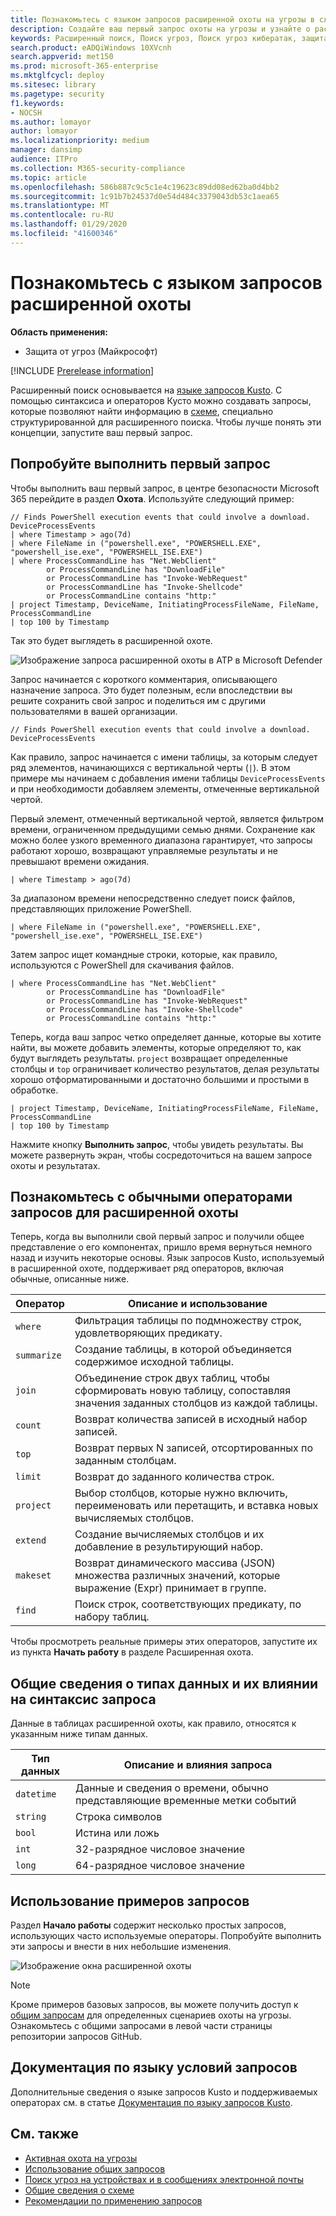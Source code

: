 ```yaml
---
title: Познакомьтесь с языком запросов расширенной охоты на угрозы в службе защиты от угроз (Майкрософт)
description: Создайте ваш первый запрос охоты на угрозы и узнайте о распространенных операторах и других аспектах языка запросов расширенной охоты на угрозы
keywords: Расширенный поиск, Поиск угроз, Поиск угроз кибератак, защита от угроз Майкрософт, Microsoft 365, MTP, m365, поиск, запрос, язык, сведения, первый запрос, телеметрии, события, телеметрия, пользовательские обнаружения, схема, Кусто, операторы, типы данных
search.product: eADQiWindows 10XVcnh
search.appverid: met150
ms.prod: microsoft-365-enterprise
ms.mktglfcycl: deploy
ms.sitesec: library
ms.pagetype: security
f1.keywords:
- NOCSH
ms.author: lomayor
author: lomayor
ms.localizationpriority: medium
manager: dansimp
audience: ITPro
ms.collection: M365-security-compliance
ms.topic: article
ms.openlocfilehash: 586b887c9c5c1e4c19623c89dd08ed62ba0d4bb2
ms.sourcegitcommit: 1c91b7b24537d0e54d484c3379043db53c1aea65
ms.translationtype: MT
ms.contentlocale: ru-RU
ms.lasthandoff: 01/29/2020
ms.locfileid: "41600346"
---
```

# <a name="learn-the-advanced-hunting-query-language"></a>Познакомьтесь с языком запросов расширенной охоты

**Область применения:**
- Защита от угроз (Майкрософт)

[!INCLUDE [Prerelease information](../includes/prerelease.md)]

Расширенный поиск основывается на [языке запросов Kusto](https://docs.microsoft.com/azure/kusto/query/). С помощью синтаксиса и операторов Кусто можно создавать запросы, которые позволяют найти информацию в [схеме](advanced-hunting-schema-tables.md), специально структурированной для расширенного поиска. Чтобы лучше понять эти концепции, запустите ваш первый запрос.

## <a name="try-your-first-query"></a>Попробуйте выполнить первый запрос

Чтобы выполнить ваш первый запрос, в центре безопасности Microsoft 365 перейдите в раздел **Охота**. Используйте следующий пример:

```kusto
// Finds PowerShell execution events that could involve a download.
DeviceProcessEvents 
| where Timestamp > ago(7d)
| where FileName in ("powershell.exe", "POWERSHELL.EXE", "powershell_ise.exe", "POWERSHELL_ISE.EXE") 
| where ProcessCommandLine has "Net.WebClient"
        or ProcessCommandLine has "DownloadFile"
        or ProcessCommandLine has "Invoke-WebRequest"
        or ProcessCommandLine has "Invoke-Shellcode"
        or ProcessCommandLine contains "http:"
| project Timestamp, DeviceName, InitiatingProcessFileName, FileName, ProcessCommandLine
| top 100 by Timestamp
```

Так это будет выглядеть в расширенной охоте.

![Изображение запроса расширенной охоты в ATP в Microsoft Defender](../images/advanced-hunting-query-example.png)

Запрос начинается с короткого комментария, описывающего назначение запроса. Это будет полезным, если впоследствии вы решите сохранить свой запрос и поделиться им с другими пользователями в вашей организации.

```kusto
// Finds PowerShell execution events that could involve a download.
DeviceProcessEvents
```

Как правило, запрос начинается с имени таблицы, за которым следует ряд элементов, начинающихся с вертикальной черты (`|`). В этом примере мы начинаем с добавления имени таблицы `DeviceProcessEvents` и при необходимости добавляем элементы, отмеченные вертикальной чертой.

Первый элемент, отмеченный вертикальной чертой, является фильтром времени, ограниченном предыдущими семью днями. Сохранение как можно более узкого временного диапазона гарантирует, что запросы работают хорошо, возвращают управляемые результаты и не превышают времени ожидания.

```kusto
| where Timestamp > ago(7d)
```

За диапазоном времени непосредственно следует поиск файлов, представляющих приложение PowerShell.

```kusto
| where FileName in ("powershell.exe", "POWERSHELL.EXE", "powershell_ise.exe", "POWERSHELL_ISE.EXE")
```

Затем запрос ищет командные строки, которые, как правило, используются с PowerShell для скачивания файлов.

```kusto
| where ProcessCommandLine has "Net.WebClient"
        or ProcessCommandLine has "DownloadFile"
        or ProcessCommandLine has "Invoke-WebRequest"
        or ProcessCommandLine has "Invoke-Shellcode"
        or ProcessCommandLine contains "http:"
```

Теперь, когда ваш запрос четко определяет данные, которые вы хотите найти, вы можете добавить элементы, которые определяют то, как будут выглядеть результаты. `project` возвращает определенные столбцы и `top` ограничивает количество результатов, делая результаты хорошо отформатированными и достаточно большими и простыми в обработке.

```kusto
| project Timestamp, DeviceName, InitiatingProcessFileName, FileName, ProcessCommandLine
| top 100 by Timestamp
```

Нажмите кнопку **Выполнить запрос**, чтобы увидеть результаты. Вы можете развернуть экран, чтобы сосредоточиться на вашем запросе охоты и результатах.

## <a name="learn-common-query-operators-for-advanced-hunting"></a>Познакомьтесь с обычными операторами запросов для расширенной охоты

Теперь, когда вы выполнили свой первый запрос и получили общее представление о его компонентах, пришло время вернуться немного назад и изучить некоторые основы. Язык запросов Kusto, используемый в расширенной охоте, поддерживает ряд операторов, включая обычные, описанные ниже.

| Оператор | Описание и использование |
|--|--|
| `where` | Фильтрация таблицы по подмножеству строк, удовлетворяющих предикату. |
| `summarize` | Создание таблицы, в которой объединяется содержимое исходной таблицы. |
| `join` | Объединение строк двух таблиц, чтобы сформировать новую таблицу, сопоставляя значения заданных столбцов из каждой таблицы. |
| `count` | Возврат количества записей в исходный набор записей. |
| `top` | Возврат первых N записей, отсортированных по заданным столбцам. |
| `limit` | Возврат до заданного количества строк. |
| `project` | Выбор столбцов, которые нужно включить, переименовать или перетащить, и вставка новых вычисляемых столбцов. |
| `extend` | Создание вычисляемых столбцов и их добавление в результирующий набор. |
| `makeset` |  Возврат динамического массива (JSON) множества различных значений, которые выражение (Expr) принимает в группе. |
| `find` | Поиск строк, соответствующих предикату, по набору таблиц. |

Чтобы просмотреть реальные примеры этих операторов, запустите их из пункта **Начать работу** в разделе Расширенная охота.

## <a name="understand-data-types-and-their-query-syntax-implications"></a>Общие сведения о типах данных и их влиянии на синтаксис запроса

Данные в таблицах расширенной охоты, как правило, относятся к указанным ниже типам данных.

| Тип данных | Описание и влияния запроса |
|--|--|
| `datetime` | Данные и сведения о времени, обычно представляющие временные метки событий |
| `string` | Строка символов |
| `bool` | Истина или ложь |
| `int` | 32-разрядное числовое значение  |
| `long` | 64-разрядное числовое значение |

## <a name="use-sample-queries"></a>Использование примеров запросов

Раздел **Начало работы** содержит несколько простых запросов, использующих часто используемые операторы. Попробуйте выполнить эти запросы и внести в них небольшие изменения.

![Изображение окна расширенной охоты](../images/advanced-hunting-get-started.png)

>[!NOTE]
>Кроме примеров базовых запросов, вы можете получить доступ к [общим запросам](advanced-hunting-shared-queries.md) для определенных сценариев охоты на угрозы. Ознакомьтесь с общими запросами в левой части страницы репозитории запросов GitHub.

## <a name="access-query-language-documentation"></a>Документация по языку условий запросов

Дополнительные сведения о языке запросов Kusto и поддерживаемых операторах см. в статье [Документация по языку запросов Kusto](https://docs.microsoft.com/azure/kusto/query/).

## <a name="related-topics"></a>См. также
- [Активная охота на угрозы](advanced-hunting-overview.md)
- [Использование общих запросов](advanced-hunting-shared-queries.md)
- [Поиск угроз на устройствах и в сообщениях электронной почты](advanced-hunting-query-emails-devices.md)
- [Общие сведения о схеме](advanced-hunting-schema-tables.md)
- [Рекомендации по применению запросов](advanced-hunting-best-practices.md)